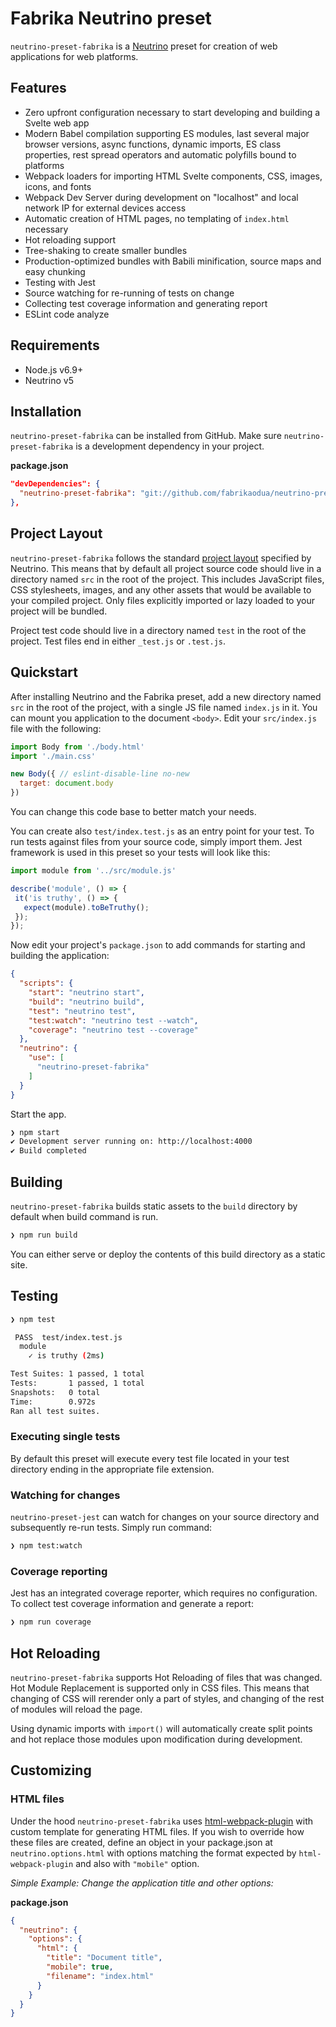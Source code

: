 # Fabrika Neutrino preset

`neutrino-preset-fabrika` is a [Neutrino](https://neutrino.js.org) preset for creation of web applications for web platforms.

## Features

- Zero upfront configuration necessary to start developing and building a Svelte web app
- Modern Babel compilation supporting ES modules, last several major browser versions, async functions, dynamic imports, ES class properties, rest spread operators and automatic polyfills bound to platforms
- Webpack loaders for importing HTML Svelte components, CSS, images, icons, and fonts
- Webpack Dev Server during development on "localhost" and local network IP for external devices access
- Automatic creation of HTML pages, no templating of `index.html` necessary
- Hot reloading support
- Tree-shaking to create smaller bundles
- Production-optimized bundles with Babili minification, source maps and easy chunking
- Testing with Jest
- Source watching for re-running of tests on change
- Collecting test coverage information and generating report
- ESLint code analyze

## Requirements

- Node.js v6.9+
- Neutrino v5

## Installation

`neutrino-preset-fabrika` can be installed from GitHub. Make sure  `neutrino-preset-fabrika` is a development dependency in your project.

**package.json**
```json
"devDependencies": {
  "neutrino-preset-fabrika": "git://github.com/fabrikaodua/neutrino-preset-fabrika"
},
```

## Project Layout

`neutrino-preset-fabrika` follows the standard [project layout](https://neutrino.js.org/project-layout) specified by Neutrino. This means that by default all project source code should live in a directory named `src` in the root of the project. This includes JavaScript files, CSS stylesheets, images, and any other assets that would be available to your compiled project. Only files explicitly imported or lazy loaded to your project will be bundled.

Project test code should live in a directory named `test` in the root of the project. Test files end in either `_test.js` or `.test.js`.

## Quickstart

After installing Neutrino and the Fabrika preset, add a new directory named `src` in the root of the project, with a single JS file named `index.js` in it. You can mount you application to the document `<body>`. Edit your `src/index.js` file with the following:

```js
import Body from './body.html'
import './main.css'

new Body({ // eslint-disable-line no-new
  target: document.body
})
```

You can change this code base to better match your needs.

You can create also `test/index.test.js` as an entry point for your test. To run tests against files from your source code, simply import them. Jest framework is used in this preset so your tests will look like this:

 ```js
import module from '../src/module.js'

describe('module', () => {
  it('is truthy', () => {
    expect(module).toBeTruthy();
  });
});
```

Now edit your project's `package.json` to add commands for starting and building the application:

```json
{
  "scripts": {
    "start": "neutrino start",
    "build": "neutrino build",
    "test": "neutrino test",
    "test:watch": "neutrino test --watch",
    "coverage": "neutrino test --coverage"
  },
  "neutrino": {
    "use": [
      "neutrino-preset-fabrika"
    ]
  }
}
```

Start the app. 

```bash
❯ npm start
✔ Development server running on: http://localhost:4000
✔ Build completed
```

## Building

`neutrino-preset-fabrika` builds static assets to the `build` directory by default when build command is run.

```bash
❯ npm run build
```

You can either serve or deploy the contents of this build directory as a static site.

## Testing

```bash
❯ npm test

 PASS  test/index.test.js
  module
    ✓ is truthy (2ms)

Test Suites: 1 passed, 1 total
Tests:       1 passed, 1 total
Snapshots:   0 total
Time:        0.972s
Ran all test suites.
```

### Executing single tests

By default this preset will execute every test file located in your test directory ending in the appropriate file
extension.

### Watching for changes

`neutrino-preset-jest` can watch for changes on your source directory and subsequently re-run tests. Simply run command:

```bash
❯ npm test:watch
```

### Coverage reporting

Jest has an integrated coverage reporter, which requires no configuration. To collect test coverage information and
generate a report:

```bash
❯ npm run coverage
```

## Hot Reloading

`neutrino-preset-fabrika` supports Hot Reloading of files that was changed. Hot Module Replacement is supported only in CSS files. This means that changing of CSS will rerender only a part of styles, and changing of the rest of modules will reload the page.

Using dynamic imports with `import()` will automatically create split points and hot replace those modules upon modification during development.

## Customizing

### HTML files

Under the hood `neutrino-preset-fabrika` uses [html-webpack-plugin](https://www.npmjs.com/package/html-webpack-plugin) with custom template for generating HTML files. If you wish to override how these files are created, define an object in your package.json at `neutrino.options.html` with options matching the format expected by `html-webpack-plugin` and also with `"mobile"` option.

*Simple Example: Change the application title and other options:*

**package.json**
```json
{
  "neutrino": {
    "options": {
      "html": {
        "title": "Document title",
        "mobile": true,
        "filename": "index.html"
      }
    }
  }
}
```


